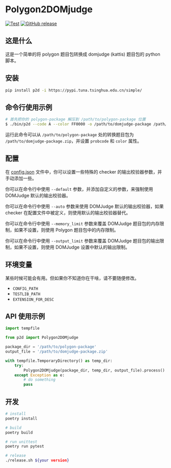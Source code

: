 # Polygon2DOMjudge

[![Test][gh-test-badge]][gh-test]
[![GitHub release][gh-release-badge]][gh-release]

## 这是什么

这是一个简单的将 polygon 题目包转换成 domjudge (kattis) 题目包的 python 脚本。

## 安装

```bash
pip install p2d -i https://pypi.tuna.tsinghua.edu.cn/simple/
```

## 命令行使用示例

```bash
# 首先把你的 polygon-package 解压到 /path/to/polygon-package 位置
$ ./bin/p2d --code A --color FF0000 -o /path/to/domjudge-package /path/to/polygon-package
```

运行此命令可以从 `/path/to/polygon-package` 处的转换题目包为 `/path/to/domjudge-package.zip`，并设置  `probcode` 和 `color` 属性。

## 配置

在 [config.json](config.json) 文件中，你可以设置一些特殊的 checker 的输出校验器参数，并手动添加一些。

你可以在命令行中使用 `--default` 参数，并添加自定义的参数，来强制使用 DOMJudge 默认的输出校验器。

你可以在命令行中使用 `--auto` 参数来使用 DOMJudge 默认的输出校验器，如果 checker 在配置文件中被定义，则使用默认的输出校验器替代。

你可以在命令行中使用 `--memory_limit` 参数来覆盖 DOMJudge 题目包的内存限制，如果不设置，则使用 Polygon 题目包中的内存限制。

你可以在命令行中使用 `--output_limit` 参数来覆盖 DOMJudge 题目包的输出限制，如果不设置，则使用 DOMJudge 设置中默认的输出限制。

## 环境变量

某些时候可能会有用。但如果你不知道你在干啥，请不要随便修改。

- `CONFIG_PATH`
- `TESTLIB_PATH`
- `EXTENSION_FOR_DESC`

## API 使用示例

```python
import tempfile

from p2d import Polygon2DOMjudge

package_dir = '/path/to/polygon-package'
output_file = '/path/to/domjudge-package.zip'

with tempfile.TemporaryDirectory() as temp_dir:
    try:
        Polygon2DOMjudge(package_dir, temp_dir, output_file).process()
    except Exception as e:
        # do something
        pass
```

## 开发

```bash
# install
poetry install

# build
poetry build

# run unittest
poetry run pytest

# release
./release.sh ${your version}
```

[gh-test-badge]: https://github.com/cn-xcpc-tools/Polygon2DOMjudge/actions/workflows/test.yml/badge.svg
[gh-test]: https://github.com/cn-xcpc-tools/Polygon2DOMjudge/actions/workflows/test.yml
[gh-release-badge]: https://img.shields.io/github/release/cn-xcpc-tools/Polygon2DOMjudge.svg
[gh-release]: https://GitHub.com/cn-xcpc-tools/Polygon2DOMjudge/releases/
